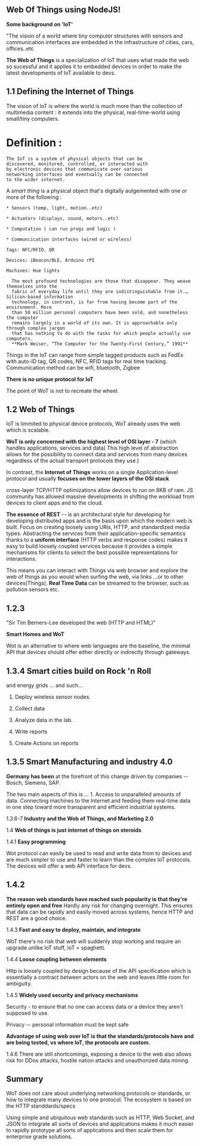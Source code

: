 ## Web Of Things using NodeJS!

**Some background on 'IoT'**

"The vision of a world where tiny computer structures
with sensors and communication interfaces are embedded
in the infrastructure  of cities, cars, offices..etc

**The Web of Things** is a specialization of IoT that
uses what made the web so sucessful and it applies it 
to embedded devices in order to make the latest developments
of IoT available to devs. 

## 1.1 Defining the Internet of Things

The vision of IoT is where the world is much 
more than the collection of multimedia content
: it extends into the physical, real-time-world
using small/tiny computers.

# Definition :

	The IoT is a system of physical objects that can be
	discovered, monitored, controlled, or interacted with
	by electronic devices that communicate over various
	networking interfaces and eventually can be connected
	to the wider internet.
	
A *smart thing* is a physical object that's digitally
autgemented with one or more of the following :

	* Sensors (temp, light, motion..etc)
	
	* Actuators (displays, sound, motors..etc)
	
	* Computation ( can run progs and logic )
	
	* Communcication interfaces (wired or wireless)
	
	Tags: NFC/RFID, QR 
	
	Devices: iBeacon/BLE, Arduino rPI
	
	Machines: Hue lights 

      The most profound technologies are those that disappear. They weave themselves into the
      fabric of everyday life until they are indistinguishable from it.…Silicon-based information
      technology, in contrast, is far from having become part of the environment. More
      than 50 million personal computers have been sold, and nonetheless the computer
      remains largely in a world of its own. It is approachable only through complex jargon
      that has nothing to do with the tasks for which people actually use computers.
      **Mark Weiser, “The Computer for the Twenty-First Century,” 1991**




Things in the IoT can range from simple tagged products such as FedEx with auto-ID tag,
QR codes, NFC, RFID tags for real time tracking. Communication method can be wifi, bluetooth, Zigbee

**There is no unique protocol for IoT**

The point of WoT is not to recreate the wheel.

## 1.2 Web of Things

IoT is limmited to physical device protocols, WoT already uses the web which is scalable.

**WoT is only concerned with the highest level of OSI layer - 7**
(which handles applications, services and data) This high level of abstraction allows for the possibility to connect data and services from many devices regardless of the actual transport
protocols they use.)

In contrast, the **Internet of Things** works on a single Application-level protocol and usually **focuses on the lower layers of the OSI stack**

cross-layer TCP/HTTP optimizations allow devices to run on 8KB of ram. JS community has allowed massive developments in shifting the workload from devices to client apps and to the cloud.

**The essence of REST** -- is an architectural style for developing for developing distributed apps and is the basis upon which the modern web is built. Focus on creating loosely using URIs, HTTP, and standardized media types. Abstracting the services from their application-specific semantics thanks to a **uniform interface** (HTTP verbs and response codes) makes it easy to build
loosely coupled services because it provides a simple mechanisms for clients to select the best possible representations for interactions.

This means you can interact with Things via web browser and explore the web of things as you would when surfing the web, via links ...or to other devices(Things). **Real Time Data** can be streamed to the browser, such as pollution sensors etc.

## 1.2.3

 "Sir Tim Berners-Lee developed the web (HTTP and HTML)"

**Smart Homes and WoT**

Wot is an alternative to where web languages are the baseline, the minimal API that devices should offer either directly or indirectly through gateways.

## 1.3.4 Smart cities build on Rock 'n Roll

and energy grids ... and such...


  1. Deploy wireless sensor nodes.

  2. Collect data

  3. Analyze data in the lab.

  4. Write reports

  6. Create Actions on reports


## 1.3.5 Smart Manufacturing and industry 4.0

**Germany has been** at the forefront of this change driven by companies -- Bosch, Siemens, SAP.

The two main aspects of this is ... 1. Access to unparalleled amounts of data. Connecting machines to the Internet and feeding them real-time data in one step toward more transparent and efficient industrial systems.

1.3.6-7 **Industry and the Web of Things, and Marketing 2.0**

1.4 **Web of things is just internet of things on steroids**

1.4.1 **Easy programming**

Wot protocol can easily be used to read and write data from to devices and are much simpler to use and faster to learn than the complex IoT protocols. The devices will offer a web API interface for devs.

## 1.4.2

**The reason web standards have reached such popularity is that they're entirely open and free**
Hardly any risk for changing overnight. This ensures that data can be rapidly and easily moved across systems, hence HTTP and REST are a good choice.

1.4.3 **Fast and easy to deploy, maintain, and integrate**

WoT there's no risk that web will suddenly stop working and require an upgrade unlike IoT stuff, IoT = spaghetti.

1.4.4 **Loose coupling between elements**

Http is loosely coupled by design because of the API specification which is essentially a contract between actors on the web and leaves little room for ambiguity.

1.4.5 **Widely used security and privacy mechanisms**

Security - to ensure that no one can access data or a device they  aren't supposed to use.

Privacy -- personal information must be kept safe

**Advantage of using web over IoT is that the standards/protocols have and are being tested, vs where IoT, the protocols are custom.**

1.4.6 There are still shortcomings, exposing a device to the web also allows risk for DDos attacks, hostile nation attacks and unauthorized data mining.

## Summary
WoT does not care about underlying networking protocols or standards, or how to integrate many devices to one protocol. The ecosystem is based on the HTTP standdards/specs

Using simple and ubiquitous web standards such as HTTP, Web Socket, and
JSON to integrate all sorts of devices and applications makes it much easier to
rapidly prototype all sorts of applications and then scale them for enterprise grade
solutions.
